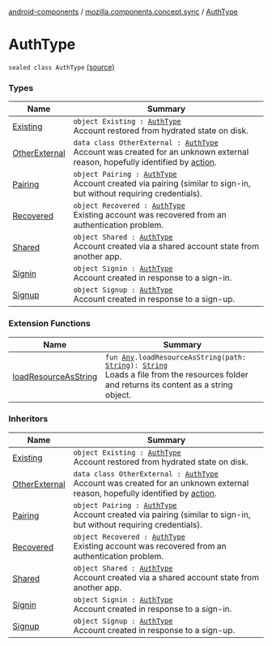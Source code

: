 [android-components](../../index.md) / [mozilla.components.concept.sync](../index.md) / [AuthType](./index.md)

# AuthType

`sealed class AuthType` [(source)](https://github.com/mozilla-mobile/android-components/blob/master/components/concept/sync/src/main/java/mozilla/components/concept/sync/OAuthAccount.kt#L214)

### Types

| Name | Summary |
|---|---|
| [Existing](-existing.md) | `object Existing : `[`AuthType`](./index.md)<br>Account restored from hydrated state on disk. |
| [OtherExternal](-other-external/index.md) | `data class OtherExternal : `[`AuthType`](./index.md)<br>Account was created for an unknown external reason, hopefully identified by [action](-other-external/action.md). |
| [Pairing](-pairing.md) | `object Pairing : `[`AuthType`](./index.md)<br>Account created via pairing (similar to sign-in, but without requiring credentials). |
| [Recovered](-recovered.md) | `object Recovered : `[`AuthType`](./index.md)<br>Existing account was recovered from an authentication problem. |
| [Shared](-shared.md) | `object Shared : `[`AuthType`](./index.md)<br>Account created via a shared account state from another app. |
| [Signin](-signin.md) | `object Signin : `[`AuthType`](./index.md)<br>Account created in response to a sign-in. |
| [Signup](-signup.md) | `object Signup : `[`AuthType`](./index.md)<br>Account created in response to a sign-up. |

### Extension Functions

| Name | Summary |
|---|---|
| [loadResourceAsString](../../mozilla.components.support.test.file/kotlin.-any/load-resource-as-string.md) | `fun `[`Any`](https://kotlinlang.org/api/latest/jvm/stdlib/kotlin/-any/index.html)`.loadResourceAsString(path: `[`String`](https://kotlinlang.org/api/latest/jvm/stdlib/kotlin/-string/index.html)`): `[`String`](https://kotlinlang.org/api/latest/jvm/stdlib/kotlin/-string/index.html)<br>Loads a file from the resources folder and returns its content as a string object. |

### Inheritors

| Name | Summary |
|---|---|
| [Existing](-existing.md) | `object Existing : `[`AuthType`](./index.md)<br>Account restored from hydrated state on disk. |
| [OtherExternal](-other-external/index.md) | `data class OtherExternal : `[`AuthType`](./index.md)<br>Account was created for an unknown external reason, hopefully identified by [action](-other-external/action.md). |
| [Pairing](-pairing.md) | `object Pairing : `[`AuthType`](./index.md)<br>Account created via pairing (similar to sign-in, but without requiring credentials). |
| [Recovered](-recovered.md) | `object Recovered : `[`AuthType`](./index.md)<br>Existing account was recovered from an authentication problem. |
| [Shared](-shared.md) | `object Shared : `[`AuthType`](./index.md)<br>Account created via a shared account state from another app. |
| [Signin](-signin.md) | `object Signin : `[`AuthType`](./index.md)<br>Account created in response to a sign-in. |
| [Signup](-signup.md) | `object Signup : `[`AuthType`](./index.md)<br>Account created in response to a sign-up. |
